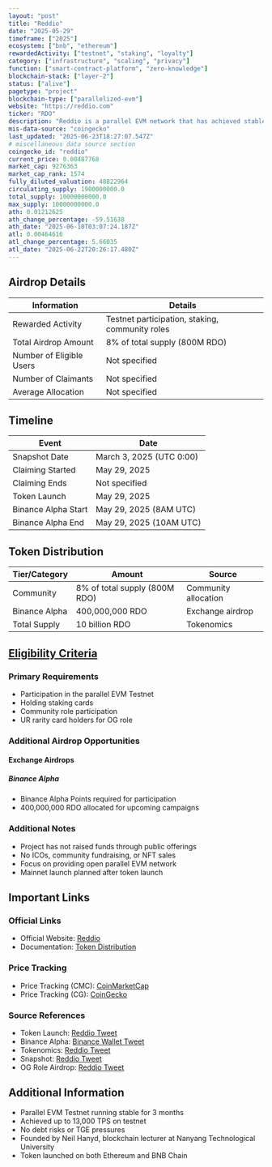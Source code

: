 ```yaml
---
layout: "post"
title: "Reddio"
date: "2025-05-29"
timeframe: ["2025"]
ecosystem: ["bnb", "ethereum"]
rewardedActivity: ["testnet", "staking", "loyalty"]
category: ["infrastructure", "scaling", "privacy"]
function: ["smart-contract-platform", "zero-knowledge"]
blockchain-stack: ["layer-2"]
status: ["alive"]
pagetype: "project"
blockchain-type: ["parallelized-evm"]
website: "https://reddio.com"
ticker: "RDO"
description: "Reddio is a parallel EVM network that has achieved stable testnet performance with up to 13,000 TPS, focusing on providing an open parallel EVM network without traditional fundraising methods."
mis-data-source: "coingecko"
last_updated: "2025-06-23T18:27:07.547Z"
# miscellaneous data source section
coingecko_id: "reddio"
current_price: 0.00487768
market_cap: 9276363
market_cap_rank: 1574
fully_diluted_valuation: 48822964
circulating_supply: 1900000000.0
total_supply: 10000000000.0
max_supply: 10000000000.0
ath: 0.01212625
ath_change_percentage: -59.51638
ath_date: "2025-06-10T03:07:24.187Z"
atl: 0.00464616
atl_change_percentage: 5.66035
atl_date: "2025-06-22T20:26:17.480Z"
---
```


## Airdrop Details

| Information              | Details                                                     |
| ------------------------ | ----------------------------------------------------------- |
| Rewarded Activity        | Testnet participation, staking, community roles             |
| Total Airdrop Amount     | 8% of total supply (800M RDO)                               |
| Number of Eligible Users | Not specified                                               |
| Number of Claimants      | Not specified                                               |
| Average Allocation       | Not specified                                               |

## Timeline

| Event               | Date                                           |
| ------------------- | ---------------------------------------------- |
| Snapshot Date       | March 3, 2025 (UTC 0:00)                       |
| Claiming Started    | May 29, 2025                                   |
| Claiming Ends       | Not specified                                  |
| Token Launch        | May 29, 2025                                   |
| Binance Alpha Start | May 29, 2025 (8AM UTC)                         |
| Binance Alpha End   | May 29, 2025 (10AM UTC)                        |

## Token Distribution

| Tier/Category      | Amount                                   | Source                    |
| ------------------ | ---------------------------------------- | ------------------------- |
| Community          | 8% of total supply (800M RDO)            | Community allocation      |
| Binance Alpha      | 400,000,000 RDO                          | Exchange airdrop          |
| Total Supply       | 10 billion RDO                           | Tokenomics                |

## [Eligibility Criteria](https://docs.reddio.com/zkevm/tokeneconomy/tokendistribution)

### Primary Requirements

- Participation in the parallel EVM Testnet
- Holding staking cards
- Community role participation
- UR rarity card holders for OG role

### Additional Airdrop Opportunities

#### Exchange Airdrops
#####  Binance Alpha
- Binance Alpha Points required for participation
- 400,000,000 RDO allocated for upcoming campaigns

### Additional Notes

- Project has not raised funds through public offerings
- No ICOs, community fundraising, or NFT sales
- Focus on providing open parallel EVM network
- Mainnet launch planned after token launch

## Important Links

### Official Links

- Official Website: [Reddio](https://reddio.com)
- Documentation: [Token Distribution](https://docs.reddio.com/zkevm/tokeneconomy/tokendistribution)

### Price Tracking

- Price Tracking (CMC): [CoinMarketCap](https://coinmarketcap.com/currencies/reddio/)
- Price Tracking (CG): [CoinGecko](https://www.coingecko.com/en/coins/reddio)

### Source References

- Token Launch: [Reddio Tweet](https://x.com/reddio_com/status/1928029773995069886)
- Binance Alpha: [Binance Wallet Tweet](https://x.com/BinanceWallet/status/1927666304393392338)
- Tokenomics: [Reddio Tweet](https://x.com/reddio_com/status/1915050393211715712)
- Snapshot: [Reddio Tweet](https://x.com/reddio_com/status/1896531055315943530)
- OG Role Airdrop: [Reddio Tweet](https://x.com/reddio_com/status/1834245971997536485)

## Additional Information

- Parallel EVM Testnet running stable for 3 months
- Achieved up to 13,000 TPS on testnet
- No debt risks or TGE pressures
- Founded by Neil Hanyd, blockchain lecturer at Nanyang Technological University
- Token launched on both Ethereum and BNB Chain